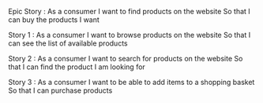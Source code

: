 Epic Story :
  As a consumer
  I want to find products on the website
  So that I can buy the products I want

Story 1 :
  As a consumer
  I want to browse products on the website 
  So that I can see the list of available products
  
Story 2 :
  As a consumer
  I want to search for products on the website 
  So that I can find the product I am looking for
  
Story 3 :
  As a consumer
  I want to be able to add items to a shopping basket
  So that I can purchase products
